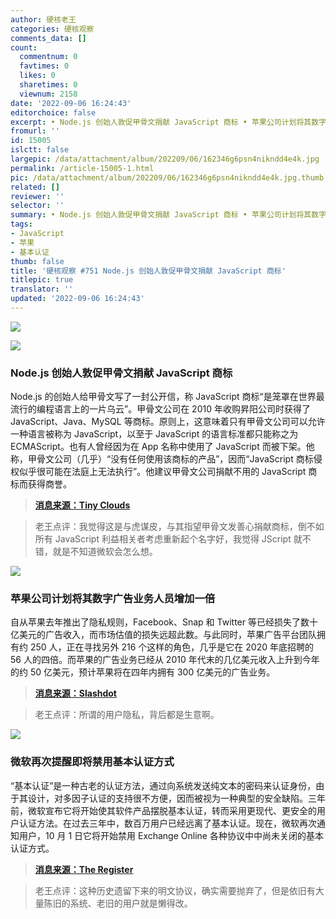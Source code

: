 ```yaml
---
author: 硬核老王
categories: 硬核观察
comments_data: []
count:
  commentnum: 0
  favtimes: 0
  likes: 0
  sharetimes: 0
  viewnum: 2158
date: '2022-09-06 16:24:43'
editorchoice: false
excerpt: • Node.js 创始人敦促甲骨文捐献 JavaScript 商标 • 苹果公司计划将其数字广告业务人员增加一倍 • 微软再次提醒即将禁用基本认证方式
fromurl: ''
id: 15005
islctt: false
largepic: /data/attachment/album/202209/06/162346g6psn4nikndd4e4k.jpg
permalink: /article-15005-1.html
pic: /data/attachment/album/202209/06/162346g6psn4nikndd4e4k.jpg.thumb.jpg
related: []
reviewer: ''
selector: ''
summary: • Node.js 创始人敦促甲骨文捐献 JavaScript 商标 • 苹果公司计划将其数字广告业务人员增加一倍 • 微软再次提醒即将禁用基本认证方式
tags:
- JavaScript
- 苹果
- 基本认证
thumb: false
title: '硬核观察 #751 Node.js 创始人敦促甲骨文捐献 JavaScript 商标'
titlepic: true
translator: ''
updated: '2022-09-06 16:24:43'
---
```


![](/data/attachment/album/202209/06/162346g6psn4nikndd4e4k.jpg)


![](/data/attachment/album/202209/06/162356z7co6gec5n0wgw9e.jpg)


### Node.js 创始人敦促甲骨文捐献 JavaScript 商标


Node.js 的创始人给甲骨文写了一封公开信，称 JavaScript 商标“是笼罩在世界最流行的编程语言上的一片乌云”。甲骨文公司在 2010 年收购昇阳公司时获得了 JavaScript、Java、MySQL 等商标。原则上，这意味着只有甲骨文公司可以允许一种语言被称为 JavaScript，以至于 JavaScript 的语言标准都只能称之为 ECMAScript。也有人曾经因为在 App 名称中使用了 JavaScript 而被下架。他称，甲骨文公司（几乎）“没有任何使用该商标的产品”，因而“JavaScript 商标侵权似乎很可能在法庭上无法执行”。他建议甲骨文公司捐献不用的 JavaScript 商标而获得商誉。



> 
> **[消息来源：Tiny Clouds](https://tinyclouds.org/trademark)**
> 
> 
> 



> 
> 老王点评：我觉得这是与虎谋皮，与其指望甲骨文发善心捐献商标，倒不如所有 JavaScript 利益相关者考虑重新起个名字好，我觉得 JScript 就不错，就是不知道微软会怎么想。
> 
> 
> 


![](/data/attachment/album/202209/06/162408n3az1cgnw98y0431.jpg)


### 苹果公司计划将其数字广告业务人员增加一倍


自从苹果去年推出了隐私规则，Facebook、Snap 和 Twitter 等已经损失了数十亿美元的广告收入，而市场估值的损失远超此数。与此同时，苹果广告平台团队拥有约 250 人，正在寻找另外 216 个这样的角色，几乎是它在 2020 年底招聘的 56 人的四倍。而苹果的广告业务已经从 2010 年代末的几亿美元收入上升到今年的约 50 亿美元，预计苹果将在四年内拥有 300 亿美元的广告业务。



> 
> **[消息来源：Slashdot](https://apple.slashdot.org/story/22/09/05/1412222/apple-plans-to-double-its-digital-advertising-business-workforce)**
> 
> 
> 



> 
> 老王点评：所谓的用户隐私，背后都是生意啊。
> 
> 
> 


![](/data/attachment/album/202209/06/162417mj9xw6dx6kezhq9z.jpg)


### 微软再次提醒即将禁用基本认证方式


“基本认证”是一种古老的认证方法，通过向系统发送纯文本的密码来认证身份，由于其设计，对多因子认证的支持很不方便，因而被视为一种典型的安全缺陷。三年前，微软宣布它将开始使其软件产品摆脱基本认证，转而采用更现代、更安全的用户认证方法。在过去三年中，数百万用户已经远离了基本认证。现在，微软再次通知用户，10 月 1 日它将开始禁用 Exchange Online 各种协议中中尚未关闭的基本认证方式。



> 
> **[消息来源：The Register](https://www.theregister.com/2022/09/05/microsoft_basic_auth_deadline/)**
> 
> 
> 



> 
> 老王点评：这种历史遗留下来的明文协议，确实需要抛弃了，但是依旧有大量陈旧的系统、老旧的用户就是懒得改。
> 
> 
>